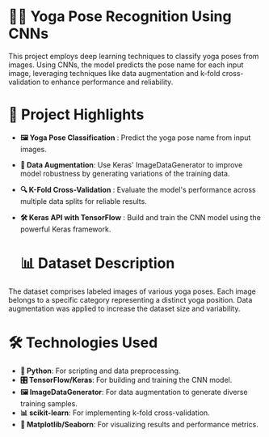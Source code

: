 # 🧘‍♀️ Yoga Pose Recognition Using CNNs
This project employs deep learning techniques to classify yoga poses from images. Using CNNs, the model predicts the pose name for each input image, leveraging techniques like data augmentation and k-fold cross-validation to enhance performance and reliability.

# 🚀 Project Highlights
- **🖼️ Yoga Pose Classification** : Predict the yoga pose name from input images.
- **🔄 Data Augmentation**: Use Keras' ImageDataGenerator to improve model robustness by generating variations of the training data.
- **🔍 K-Fold Cross-Validation** : Evaluate the model's performance across multiple data splits for reliable results.
- **🛠️ Keras API with TensorFlow** : Build and train the CNN model using the powerful Keras framework.

  # 📊 Dataset Description
The dataset comprises labeled images of various yoga poses. Each image belongs to a specific category representing a distinct yoga position. Data augmentation was applied to increase the dataset size and variability.

# 🛠️ Technologies Used
- **🐍 Python**: For scripting and data preprocessing.
- **🎛️ TensorFlow/Keras**: For building and training the CNN model.
- **🖼️ ImageDataGenerator**: For data augmentation to generate diverse training samples.
- **📊 scikit-learn**: For implementing k-fold cross-validation.
- **🎨 Matplotlib/Seaborn**: For visualizing results and performance metrics.
